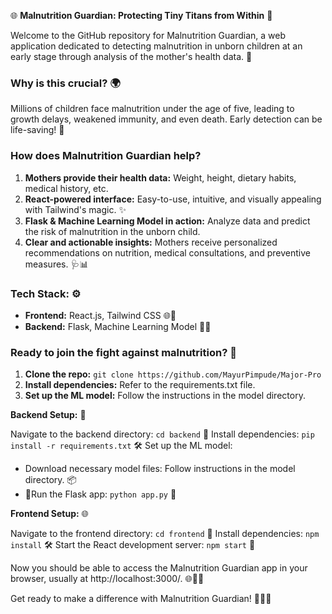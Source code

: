 🌐 **Malnutrition Guardian: Protecting Tiny Titans from Within** 🤰

Welcome to the GitHub repository for Malnutrition Guardian, a web application dedicated to detecting malnutrition in unborn children at an early stage through analysis of the mother's health data. 🚀

### Why is this crucial? 🌍

Millions of children face malnutrition under the age of five, leading to growth delays, weakened immunity, and even death. Early detection can be life-saving! 💪

### How does Malnutrition Guardian help? ️

1. **Mothers provide their health data:** Weight, height, dietary habits, medical history, etc.
2. **React-powered interface:** Easy-to-use, intuitive, and visually appealing with Tailwind's magic. ✨
3. **Flask & Machine Learning Model in action:** Analyze data and predict the risk of malnutrition in the unborn child.
4. **Clear and actionable insights:** Mothers receive personalized recommendations on nutrition, medical consultations, and preventive measures. 🩺📊

### Tech Stack: ⚙️

- **Frontend:** React.js, Tailwind CSS 🌐💅
- **Backend:** Flask, Machine Learning Model 🐍🧠

### Ready to join the fight against malnutrition? 🤝

1. **Clone the repo:** `git clone https://github.com/MayurPimpude/Major-Pro`
2. **Install dependencies:** Refer to the requirements.txt file.
3. **Set up the ML model:** Follow the instructions in the model directory.

**Backend Setup:** 🧠

Navigate to the backend directory: `cd backend` 📂
Install dependencies: `pip install -r requirements.txt` 🛠️
Set up the ML model:
- Download necessary model files: Follow instructions in the model directory. 📦
- 🤖Run the Flask app: `python app.py` 🚀

**Frontend Setup:** 🌐

Navigate to the frontend directory: `cd frontend` 📂
Install dependencies: `npm install` 🛠️
Start the React development server: `npm start` 🚀

Now you should be able to access the Malnutrition Guardian app in your browser, usually at http://localhost:3000/. 🌐👩‍💻

Get ready to make a difference with Malnutrition Guardian! 🌈🤰✨

